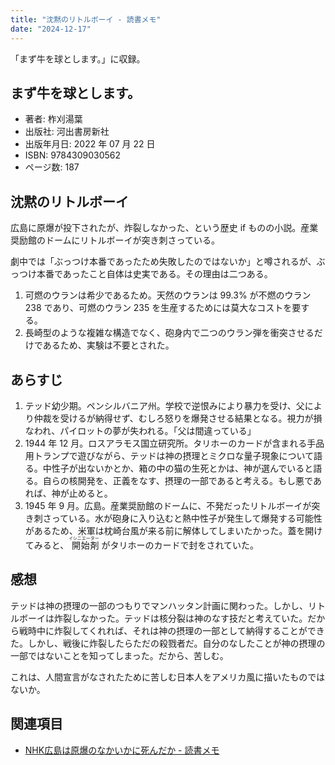 ```yaml
---
title: "沈黙のリトルボーイ - 読書メモ"
date: "2024-12-17"
---
```


「まず牛を球とします。」に収録。

## まず牛を球とします。

- 著者: 柞刈湯葉
- 出版社: 河出書房新社
- 出版年月日: 2022 年 07 月 22 日
- ISBN: 9784309030562
- ページ数: 187

## 沈黙のリトルボーイ

広島に原爆が投下されたが、炸裂しなかった、という歴史 if ものの小説。産業奨励館のドームにリトルボーイが突き刺さっている。

劇中では「ぶっつけ本番であったため失敗したのではないか」と噂されるが、ぶっつけ本番であったこと自体は史実である。その理由は二つある。

1. 可燃のウランは希少であるため。天然のウランは 99.3% が不燃のウラン 238 であり、可燃のウラン 235 を生産するためには莫大なコストを要する。
2. 長崎型のような複雑な構造でなく、砲身内で二つのウラン弾を衝突させるだけであるため、実験は不要とされた。

## あらすじ

1. テッド幼少期。ペンシルバニア州。学校で逆恨みにより暴力を受け、父により仲裁を受けるが納得せず、むしろ怒りを爆発させる結果となる。視力が損なわれ、パイロットの夢が失われる。「父は間違っている」
2. 1944 年 12 月。ロスアラモス国立研究所。タリホーのカードが含まれる手品用トランプで遊びながら、テッドは神の摂理とミクロな量子現象について語る。中性子が出ないかとか、箱の中の猫の生死とかは、神が選んでいると語る。自らの核開発を、正義をなす、摂理の一部であると考える。もし悪であれば、神が止めると。
3. 1945 年 9 月。広島。産業奨励館のドームに、不発だったリトルボーイが突き刺さっている。水が砲身に入り込むと熱中性子が発生して爆発する可能性があるため、米軍は枕崎台風が来る前に解体してしまいたかった。蓋を開けてみると、<ruby> 開始剤 <rp>(</rp><rt>イシニエーター</rt><rp>)</rp> </ruby>がタリホーのカードで封をされていた。

## 感想

テッドは神の摂理の一部のつもりでマンハッタン計画に関わった。しかし、リトルボーイは炸裂しなかった。テッドは核分裂は神のなす技だと考えていた。だから戦時中に炸裂してくれれば、それは神の摂理の一部として納得することができた。しかし、戦後に炸裂したらただの殺戮者だ。自分のなしたことが神の摂理の一部ではないことを知ってしまった。だから、苦しむ。

これは、人間宣言がなされたために苦しむ日本人をアメリカ風に描いたものではないか。

## 関連項目

- [NHK広島は原爆のなかいかに死んだか - 読書メモ](240806-book-esperanto-nuke.md)